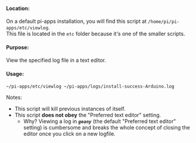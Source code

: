 #### Location:
On a default pi-apps installation, you will find this script at `/home/pi/pi-apps/etc/viewlog`.  
This file is located in the `etc` folder because it's one of the smaller scripts.
#### Purpose:
View the specified log file in a text editor.
#### Usage:
```bash
~/pi-apps/etc/viewlog ~/pi-apps/logs/install-success-Arduino.log
```
Notes:
- This script will kill previous instances of itself.
- This script **does not obey** the "Preferred text editor" setting.
  - Why? Viewing a log in ***`geany`*** (the default "Preferred text editor" setting) is cumbersome and breaks the whole concept of closing the editor once you click on a new logfile.
